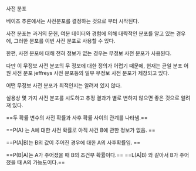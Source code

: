 사전 분포

베이즈 추론에서는 사전분포를 결정하는 것으로 부터 시작된다.

사전 분포는 과거의 문헌, 여분 데이터와 경험에 의해 대략적인 분포를 알고 있는 경우에, 그러한 분포를 이번 사전 분포로 사용할 수 있다.

한편, 사전 분포에 대해 전혀 정보가 없는 경우는 무정보 사전 분포가 사용된다.

다만 이 무정보 사전 분포의 무 정보에 대한 정의가 어렵기 때문에, 현재는 균일 분포 어원 사전 분포 jeffreys 사전 분포등의 일부 무정보 사전 분포가 제창되고 있다.

어떤 무정보 사전 분포가 최적인지는 알려져 있지 않다.

실용상 몇 가지 사전 분포를 시도하고 추정 결과가 별로 변하지 않으면 좋은 것으로 알려져 있다.


==두 확률 변수의 사전 확률과 사후 확률 사이의 관계를 나타냄.==

==P(A) 는 A에 대한 사전 확률로 아직 사건 B에 관한 정보가 없음. ==

==P(A|B)는 B의 값이 주어진 경우에 대한 A의 사후확률임. ==

==P(B|A)는 A가 주어졌을 때 B의 조건부 확률이다.==
==L(A|B) 와 같아서 B가 주어졌을 때 A의 가능도이다.==




